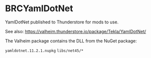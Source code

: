 # BRCYamlDotNet

YamlDotNet published to Thunderstore for mods to use.

See also: https://valheim.thunderstore.io/package/Tekla/YamlDotNet/

The Valheim package contains the DLL from the NuGet package:

`yamldotnet.11.2.1.nupkg` `libs/net45/*`

